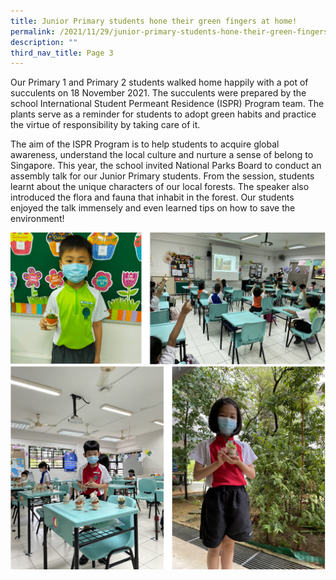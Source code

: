 ```yaml
---
title: Junior Primary students hone their green fingers at home!
permalink: /2021/11/29/junior-primary-students-hone-their-green-fingers-at-home/
description: ""
third_nav_title: Page 3
---
```

<p>Our Primary 1 and Primary 2 students walked home happily with a pot of succulents on 18 November 2021. The succulents were prepared by the school International Student Permeant Residence (ISPR) Program team. The plants serve as a reminder for students to adopt green habits and practice the virtue of responsibility by taking care of it.</p>
<p>The aim of the ISPR Program is to help students to acquire global awareness, understand the local culture and nurture a sense of belong to Singapore. This year, the school invited National Parks Board to conduct an assembly talk for our Junior Primary students. From the session, students learnt about the unique characters of our local forests. The speaker also introduced the flora and fauna that inhabit in the forest. Our students enjoyed the talk immensely and even learned tips on how to save the environment!</p>
<img src="/images/junior1.png"><br>
<img src="/images/junior2.png">